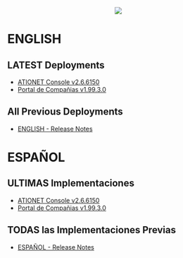 <p align="center">
  <img src="https://github.com/Ationet/ationetdocs/raw/master/Content/Images/ATIOnetLogo_250x70.png" />
</p>

# ENGLISH

## LATEST Deployments 
- [ATIONET Console v2.6.6150](20241218_ENG.md)
- [Portal de Compañias v1.99.3.0](1.99.3.0ENG.md)
  
## All Previous Deployments
- [ENGLISH - Release Notes](Release_Notes.md)

# ESPAÑOL

## ULTIMAS Implementaciones
- [ATIONET Console v2.6.6150](20241218_ESP.md)
- [Portal de Compañias v1.99.3.0](1.99.3.0ESP.md)

## TODAS las Implementaciones Previas
- [ESPAÑOL - Release Notes](Release_Notes.md)

